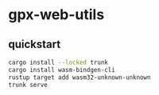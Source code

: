# gpx-web-utils

## quickstart

```bash
cargo install --locked trunk
cargo install wasm-bindgen-cli
rustup target add wasm32-unknown-unknown
trunk serve
```
